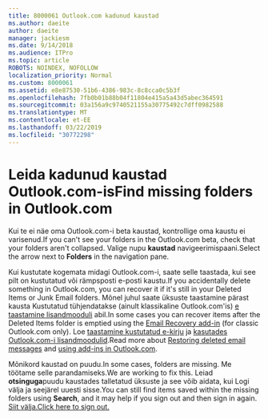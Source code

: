 ```yaml
---
title: 8000061 Outlook.com kadunud kaustad
ms.author: daeite
author: daeite
manager: jackiesm
ms.date: 9/14/2018
ms.audience: ITPro
ms.topic: article
ROBOTS: NOINDEX, NOFOLLOW
localization_priority: Normal
ms.custom: 8000061
ms.assetid: e8e87530-51b6-4386-983c-8c8cca0c5b3f
ms.openlocfilehash: 7fb0b01b88b04f11804e415a5a43d5abec364591
ms.sourcegitcommit: 03a156a9c9740521155a30775492c7dff0982588
ms.translationtype: MT
ms.contentlocale: et-EE
ms.lasthandoff: 03/22/2019
ms.locfileid: "30772298"
---
```

# <a name="find-missing-folders-in-outlookcom"></a><span data-ttu-id="69010-102">Leida kadunud kaustad Outlook.com-is</span><span class="sxs-lookup"><span data-stu-id="69010-102">Find missing folders in Outlook.com</span></span>

<span data-ttu-id="69010-103">Kui te ei näe oma Outlook.com-i beta kaustad, kontrollige oma kaustu ei varisenud.</span><span class="sxs-lookup"><span data-stu-id="69010-103">If you can't see your folders in the Outlook.com beta, check that your folders aren't collapsed.</span></span> <span data-ttu-id="69010-104">Valige nupu **kaustad** navigeerimispaani.</span><span class="sxs-lookup"><span data-stu-id="69010-104">Select the arrow next to **Folders** in the navigation pane.</span></span> 
  
<span data-ttu-id="69010-105">Kui kustutate kogemata midagi Outlook.com-i, saate selle taastada, kui see pilt on kustutatud või rämpsposti e-posti kaustu.</span><span class="sxs-lookup"><span data-stu-id="69010-105">If you accidentally delete something in Outlook.com, you can recover it if it's still in your Deleted Items or Junk Email folders.</span></span> <span data-ttu-id="69010-106">Mõnel juhul saate üksuste taastamine pärast kausta Kustutatud tühjendatakse (ainult klassikaline Outlook.com'is) [e taastamine lisandmooduli](https://appsource.microsoft.com/product/office/WA104380447) abil.</span><span class="sxs-lookup"><span data-stu-id="69010-106">In some cases you can recover items after the Deleted Items folder is emptied using the [Email Recovery add-in](https://appsource.microsoft.com/product/office/WA104380447) (for classic Outlook.com only).</span></span> <span data-ttu-id="69010-107">Loe [taastamine kustutatud e-kirju](https://support.office.com/article/cf06ab1b-ae0b-418c-a4d9-4e895f83ed50) ja [kasutades Outlook.com-i lisandmoodulid](https://support.office.com/article/a5672109-e4f3-4119-abea-72323e9653cf).</span><span class="sxs-lookup"><span data-stu-id="69010-107">Read more about [Restoring deleted email messages](https://support.office.com/article/cf06ab1b-ae0b-418c-a4d9-4e895f83ed50) and [using add-ins in Outlook.com](https://support.office.com/article/a5672109-e4f3-4119-abea-72323e9653cf).</span></span>
  
<span data-ttu-id="69010-108">Mõnikord kaustad on puudu.</span><span class="sxs-lookup"><span data-stu-id="69010-108">In some cases, folders are missing.</span></span> <span data-ttu-id="69010-109">Me töötame selle parandamiseks.</span><span class="sxs-lookup"><span data-stu-id="69010-109">We are working to fix this.</span></span> <span data-ttu-id="69010-110">Leiad **otsinguga**puudu kaustades talletatud üksuste ja see võib aidata, kui Logi välja ja seejärel uuesti sisse.</span><span class="sxs-lookup"><span data-stu-id="69010-110">You can still find items saved within the missing folders using **Search**, and it may help if you sign out and then sign in again.</span></span> [<span data-ttu-id="69010-111">Siit välja.</span><span class="sxs-lookup"><span data-stu-id="69010-111">Click here to sign out.</span></span>](https://login.live.com/logout.srf)
  

